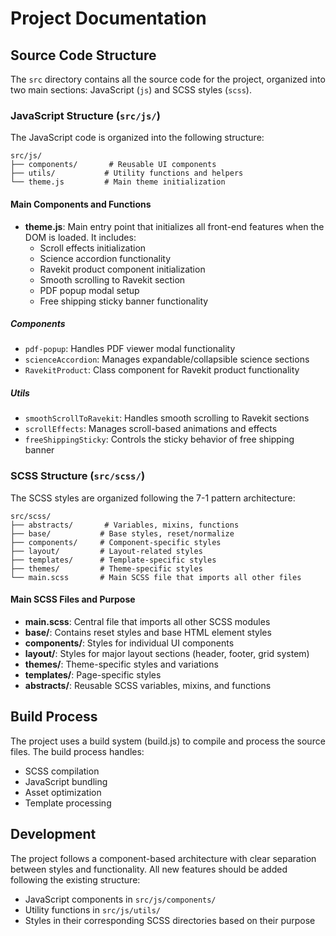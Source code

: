 # Project Documentation

## Source Code Structure

The `src` directory contains all the source code for the project, organized into two main sections: JavaScript (`js`) and SCSS styles (`scss`).

### JavaScript Structure (`src/js/`)

The JavaScript code is organized into the following structure:

```
src/js/
├── components/       # Reusable UI components
├── utils/           # Utility functions and helpers
└── theme.js         # Main theme initialization
```

#### Main Components and Functions

- **theme.js**: Main entry point that initializes all front-end features when the DOM is loaded. It includes:
  - Scroll effects initialization
  - Science accordion functionality
  - Ravekit product component initialization
  - Smooth scrolling to Ravekit section
  - PDF popup modal setup
  - Free shipping sticky banner functionality

##### Components
- `pdf-popup`: Handles PDF viewer modal functionality
- `scienceAccordion`: Manages expandable/collapsible science sections
- `RavekitProduct`: Class component for Ravekit product functionality

##### Utils
- `smoothScrollToRavekit`: Handles smooth scrolling to Ravekit sections
- `scrollEffects`: Manages scroll-based animations and effects
- `freeShippingSticky`: Controls the sticky behavior of free shipping banner

### SCSS Structure (`src/scss/`)

The SCSS styles are organized following the 7-1 pattern architecture:

```
src/scss/
├── abstracts/       # Variables, mixins, functions
├── base/           # Base styles, reset/normalize
├── components/     # Component-specific styles
├── layout/         # Layout-related styles
├── templates/      # Template-specific styles
├── themes/         # Theme-specific styles
└── main.scss       # Main SCSS file that imports all other files
```

#### Main SCSS Files and Purpose

- **main.scss**: Central file that imports all other SCSS modules
- **base/**: Contains reset styles and base HTML element styles
- **components/**: Styles for individual UI components
- **layout/**: Styles for major layout sections (header, footer, grid system)
- **themes/**: Theme-specific styles and variations
- **templates/**: Page-specific styles
- **abstracts/**: Reusable SCSS variables, mixins, and functions

## Build Process

The project uses a build system (build.js) to compile and process the source files. The build process handles:
- SCSS compilation
- JavaScript bundling
- Asset optimization
- Template processing

## Development

The project follows a component-based architecture with clear separation between styles and functionality. All new features should be added following the existing structure:
- JavaScript components in `src/js/components/`
- Utility functions in `src/js/utils/`
- Styles in their corresponding SCSS directories based on their purpose 